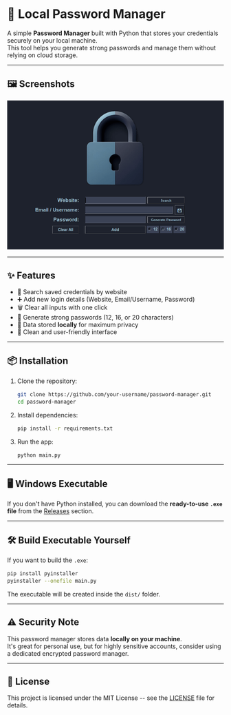 # 🔐 Local Password Manager

A simple **Password Manager** built with Python that stores your
credentials securely on your local machine.\
This tool helps you generate strong passwords and manage them without
relying on cloud storage.

------------------------------------------------------------------------

## 🖼️ Screenshots
![Password Manager](/images/Screenshot_password_manager.png)

------------------------------------------------------------------------

## ✨ Features

-   🔎 Search saved credentials by website
-   ➕ Add new login details (Website, Email/Username, Password)
-   🗑️ Clear all inputs with one click
-   🔑 Generate strong passwords (12, 16, or 20 characters)
-   💾 Data stored **locally** for maximum privacy
-   🎨 Clean and user-friendly interface

------------------------------------------------------------------------

## 📦 Installation

1.  Clone the repository:

    ``` bash
    git clone https://github.com/your-username/password-manager.git
    cd password-manager
    ```

2.  Install dependencies:

    ``` bash
    pip install -r requirements.txt
    ```

3.  Run the app:

    ``` bash
    python main.py
    ```

------------------------------------------------------------------------

## 🖥️ Windows Executable

If you don't have Python installed, you can download the **ready-to-use
`.exe` file** from the
[Releases](https://github.com/your-username/password-manager/releases)
section.

------------------------------------------------------------------------

## 🛠️ Build Executable Yourself

If you want to build the `.exe`:

``` bash
pip install pyinstaller
pyinstaller --onefile main.py
```

The executable will be created inside the `dist/` folder.

------------------------------------------------------------------------

## ⚠️ Security Note

This password manager stores data **locally on your machine**.\
It's great for personal use, but for highly sensitive accounts, consider
using a dedicated encrypted password manager.

------------------------------------------------------------------------

## 📜 License

This project is licensed under the MIT License -- see the
[LICENSE](LICENSE) file for details.
